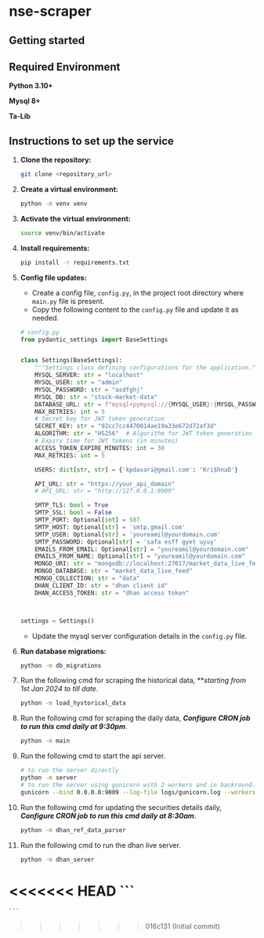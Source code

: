 #  nse-scraper



## Getting started

## Required Environment

**Python 3.10+**

**Mysql 8+**

**Ta-Lib**

## Instructions to set up the service

1.  **Clone the repository:**
    ```bash
    git clone <repository_url>
    ```

2.  **Create a virtual environment:**
    ```bash
    python -m venv venv
    ```

3.  **Activate the virtual environment:**
    ```bash
    source venv/bin/activate
    ```

4.  **Install requirements:**
    ```bash
    pip install -r requirements.txt
    ```

5.  **Config file updates:**
    
    - Create a config file, `config.py`, in the project root directory where `main.py` file is present.
    - Copy the following content to the `config.py` file and update it as needed.
   
    ```python
    # config.py
    from pydantic_settings import BaseSettings


    class Settings(BaseSettings):
        """Settings class defining configurations for the application."""
        MYSQL_SERVER: str = "localhost"
        MYSQL_USER: str = "admin"
        MYSQL_PASSWORD: str = "asdfghj"
        MYSQL_DB: str = "stock-market-data"
        DATABASE_URL: str = f"mysql+pymysql://{MYSQL_USER}:{MYSQL_PASSWORD}@{MYSQL_SERVER}/{MYSQL_DB}"
        MAX_RETRIES: int = 5
        # Secret key for JWT token generation
        SECRET_KEY: str = "92cc7cc4470014ae19a33e672d72af3d"
        ALGORITHM: str = "HS256"  # Algorithm for JWT token generation
        # Expiry time for JWT tokens (in minutes)
        ACCESS_TOKEN_EXPIRE_MINUTES: int = 30
        MAX_RETRIES: int = 5

        USERS: dict[str, str] = {'kpdasari@gmail.com': 'Kri$hnaD'}

        API_URL: str = "https://your_api_domain"
        # API_URL: str = "http://127.0.0.1:9009"

        SMTP_TLS: bool = True
        SMTP_SSL: bool = False
        SMTP_PORT: Optional[int] = 587
        SMTP_HOST: Optional[str] = 'smtp.gmail.com'
        SMTP_USER: Optional[str] = 'youreamil@yourdomain.com'
        SMTP_PASSWORD: Optional[str] = 'safa esff gyet uyuy'
        EMAILS_FROM_EMAIL: Optional[str] = "youreamil@yourdomain.com"
        EMAILS_FROM_NAME: Optional[str] = "youreamil@yourdomain.com"
        MONGO_URI: str = "mongodb://localhost:27017/market_data_live_feed"
        MONGO_DATABASE: str = "market_data_live_feed"
        MONGO_COLLECTION: str = "data"
        DHAN_CLIENT_ID: str = "dhan client id"
        DHAN_ACCESS_TOKEN: str = "dhan access token"


    
    settings = Settings()
    ```
    - Update the mysql server configuration details in the `config.py` file.
6.  **Run database migrations:**
    ```bash
    python -m db_migrations
    ```

7.  Run the following cmd for scraping the historical data, ***starting from 1st Jan 2024 to till date*.
    ```bash
    python -m load_hystorical_data
    ```
8.  Run the following cmd for scraping the daily data, ***Configure CRON job to run this cmd daily at 9:30pm***.
    ```bash
    python -m main
    ```
9. Run the following cmd to start the api server.
    ```bash
    # to run the server directly
    python -m server
    # to run the server using gunicorn with 2 workers and in backround.
    gunicorn --bind 0.0.0.0:9009 --log-file logs/gunicorn.log --workers 2 server:app -D
    ```
10. Run the following cmd for updating the  securities details daily, ***Configure CRON job to run this cmd daily at 8:30am***.
    ```bash
    python -m dhan_ref_data_parser
    ```
11. Run the following cmd to run the dhan live server.
    ```bash
    python -m dhan_server
<<<<<<< HEAD
    ```
=======
    ```
>>>>>>> 016c131 (Initial commit)
